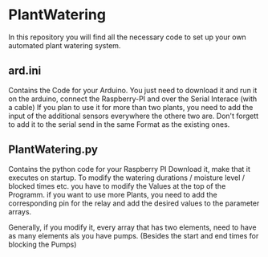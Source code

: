 # PlantWatering
In this repository you will find all the necessary code to set up your own automated plant watering system.

## ard.ini 
Contains the Code for your Arduino. You just need to download it and run it on the arduino, connect the Raspberry-PI and over the Serial Interace (with a cable)
If you plan to use it for more than two plants, you need to add the input of the additional sensors everywhere the othere two are. Don't forgett to add it to the serial send
in the same Format as the existing ones.


## PlantWatering.py
Contains the python code for your Raspberry PI
Download it, make that it executes on startup.
To modify the watering durations / moisture level / blocked times etc. you have to modify the Values at the top of the Programm.
if you want to use more Plants, you need to add the corresponding pin for the relay and add the desired values to the parameter arrays.

Generally, if you modify it, every array that has two elements, need to have as many elements als you have pumps.
(Besides the start and end times for blocking the Pumps)